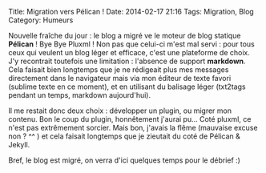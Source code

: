 Title: Migration vers Pélican !
Date: 2014-02-17 21:16
Tags: Migration, Blog
Category: Humeurs

Nouvelle fraîche du jour : le blog a migré ve le moteur de blog statique __Pélican__ ! Bye Bye Pluxml ! Non pas que celui-ci m'est mal servi : pour tous ceux qui veulent un blog léger et efficace, c'est une plateforme de choix. J'y recontrait toutefois une limitation : l'absence de support __markdown__. Cela faisait bien longtemps que je ne rédigeait plus mes messages directement dans le navigateur mais via mon éditeur de texte favori (sublime texte en ce moment), et en utilisant du balisage léger (txt2tags pendant un temps, markdown aujourd'hui).

Il me restait donc deux choix : développer un plugin, ou migrer mon contenu. Bon le coup du plugin, honnêtement j'aurai pu... Coté pluxml, ce n'est pas extrêmement sorcier. Mais bon, j'avais la flême (mauvaise excuse non ? ^^ ) et cela faisait longtemps que je zieutait du coté de Pélican & Jekyll.

Bref, le blog est migré, on verra d'ici quelques temps pour le débrief :)